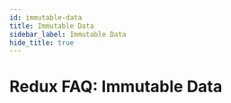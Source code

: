 ```yaml
---
id: immutable-data
title: Immutable Data
sidebar_label: Immutable Data
hide_title: true
---
```


# Redux FAQ: Immutable Data
